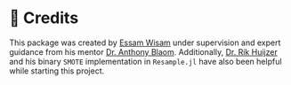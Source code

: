 # 👥 Credits
This package was created by [Essam Wisam](https://github.com/JuliaAI) under supervision and expert guidance from his mentor [Dr. Anthony Blaom](https://github.com/ablaom). Additionally, [Dr. Rik Huijzer](https://github.com/rikhuijzer) and his binary `SMOTE` implementation in `Resample.jl` have also been helpful while starting this project.
